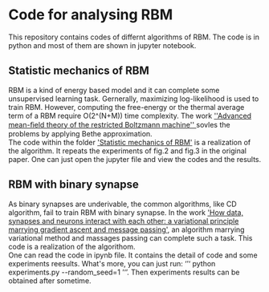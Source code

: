 # Code for analysing RBM
This repository contains codes of differnt algorithms of RBM. The code is in python and most of them are shown in jupyter notebook.
  
##  Statistic mechanics of RBM
RBM is a kind of energy based model and it can complete some unsupervised learning task. Gernerally, maximizing log-likelihood is used to train RBM. However, computing the free-energy or the thermal average term of a RBM require O(2^(N+M)) time complexity. The work [''Advanced mean-ﬁeld theory of the restricted Boltzmann machine''
](https://journals.aps.org/pre/abstract/10.1103/PhysRevE.91.050101) sovles the problems by applying Bethe approximation.   
The code within the folder ['Statistic mechanics of RBM'](https://github.com/HuangZhenYe97/RBM/tree/master/Statistic%20mechanics%20of%20RBM) is a realization of the algorithm. It repeats the experiments of fig.2 and fig.3 in the original paper. One can just open the jupyter file and view the codes and the results.
  
  ## RBM with binary synapse   
  As binary synapses are underivable, the common algorithms, like CD algorithm, fail to train RBM with binary synapse.  In the work ['How data, synapses and neurons interact with each other: a variational principle marrying gradient ascent and message passing'](https://arxiv.org/abs/1911.07662), an algorithm marrying variational method and massages passing can complete such a task. This code is a realization of the algorithom.  
  One can read the code in ipynb file. It contains the detail of code and some experiments reesults. What's more, you can just run:
  ‘’‘
  python experiments.py --random_seed=1
  ’‘’.
Then experiments results can be obtained after sometime.
